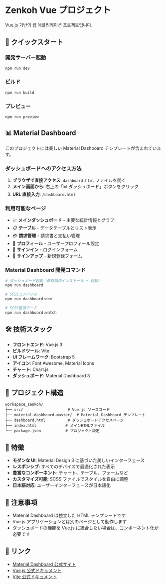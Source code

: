 # Zenkoh Vue プロジェクト

Vue.js 기반의 웹 애플리케이션 프로젝트입니다.

## 🚀 クイックスタート

### 開発サーバー起動

```bash
npm run dev
```

### ビルド

```bash
npm run build
```

### プレビュー

```bash
npm run preview
```

## 📊 Material Dashboard

このプロジェクトには美しい Material Dashboard テンプレートが含まれています。

### ダッシュボードへのアクセス方法

1. **ブラウザで直接アクセス**: `dashboard.html` ファイルを開く
2. **メイン画面から**: 右上の「📊 ダッシュボード」ボタンをクリック
3. **URL 直接入力**: `/dashboard.html`

### 利用可能なページ

- 📈 **メインダッシュボード** - 主要な統計情報とグラフ
- 📋 **テーブル** - データテーブルとリスト表示
- 💳 **請求管理** - 請求書と支払い管理
- 👤 **プロフィール** - ユーザープロフィール設定
- 🔐 **サインイン** - ログインフォーム
- 📝 **サインアップ** - 新規登録フォーム

### Material Dashboard 開発コマンド

```bash
# ダッシュボード起動（依存関係インストール + 起動）
npm run dashboard

# SCSSコンパイル
npm run dashboard:dev

# SCSS監視モード
npm run dashboard:watch
```

## 🛠️ 技術スタック

- **フロントエンド**: Vue.js 3
- **ビルドツール**: Vite
- **UI フレームワーク**: Bootstrap 5
- **アイコン**: Font Awesome, Material Icons
- **チャート**: Chart.js
- **ダッシュボード**: Material Dashboard 3

## 📁 プロジェクト構造

```
workspace_zenkoh/
├── src/                    # Vue.js ソースコード
├── material-dashboard-master/  # Material Dashboard テンプレート
├── dashboard.html          # ダッシュボードアクセスページ
├── index.html             # メインHTMLファイル
└── package.json           # プロジェクト設定
```

## 🌟 特徴

- **モダンな UI**: Material Design 3 に基づいた美しいインターフェース
- **レスポンシブ**: すべてのデバイスで最適化された表示
- **豊富なコンポーネント**: チャート、テーブル、フォームなど
- **カスタマイズ可能**: SCSS ファイルでスタイルを自由に調整
- **日本語対応**: ユーザーインターフェースが日本語化

## 📝 注意事項

- Material Dashboard は独立した HTML テンプレートです
- Vue.js アプリケーションとは別のページとして動作します
- ダッシュボードの機能を Vue.js に統合したい場合は、コンポーネント化が必要です

## 🔗 リンク

- [Material Dashboard 公式サイト](https://www.creative-tim.com/product/material-dashboard)
- [Vue.js 公式ドキュメント](https://vuejs.org/)
- [Vite 公式ドキュメント](https://vitejs.dev/)
